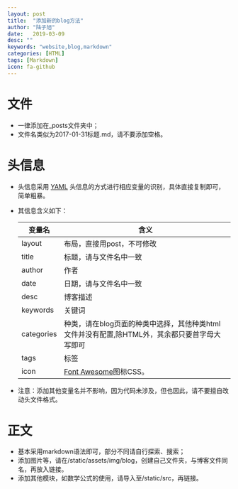 ```yaml
---
layout: post
title:  "添加新的blog方法"
author: "陆子旭"
date:   2019-03-09
desc: ""
keywords: "website,blog,markdown"
categories: [HTML]
tags: [Markdown]
icon: fa-github
---
```


# 文件

* 一律添加在_posts文件夹中；
* 文件名类似为2017-01-31标题.md，请不要添加空格。



# 头信息

* 头信息采用 [YAML](http://yaml.org/) 头信息的方式进行相应变量的识别，具体直接复制即可，简单粗暴。

* 其信息含义如下：

  | 变量名     | 含义                                                         |
  | ---------- | ------------------------------------------------------------ |
  | layout     | 布局，直接用post，不可修改                                   |
  | title      | 标题，请与文件名中一致                                       |
  | author     | 作者                                                         |
  | date       | 日期，请与文件名中一致                                       |
  | desc       | 博客描述                                                     |
  | keywords   | 关键词                                                       |
  | categories | 种类，请在blog页面的种类中选择，其他种类html文件并没有配置,除HTML外，其余都只要首字母大写即可   |
  | tags       | 标签                                                         |
  | icon       | [Font Awesome](http://www.yeahzan.com/fa/facss.html)图标CSS。 |

* 注意：添加其他变量名并不影响，因为代码未涉及，但也因此，请不要擅自改动头文件格式。



# 正文

* 基本采用markdown语法即可，部分不同请自行探索、搜索；
* 添加图片等，请在/static/assets/img/blog，创建自己文件夹，与博客文件同名，再放入链接。
* 添加其他模块，如数学公式的使用，请导入至/static/src，再链接。

